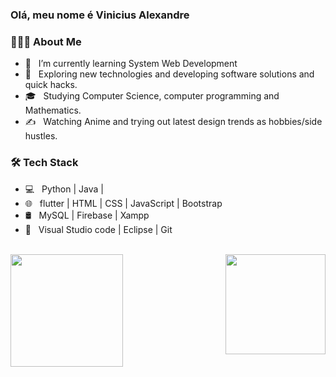 ### Olá, meu nome é Vinicius Alexandre

<div>
<h3> 👨🏻‍💻 About Me </h3>

- 🔭 &nbsp; I’m currently learning System Web Development
- 🤔 &nbsp; Exploring new technologies and developing software solutions and quick hacks.
- 🎓 &nbsp; Studying Computer Science, computer programming and Mathematics.
- ✍️ &nbsp; Watching Anime and trying out latest design trends as hobbies/side hustles.

<h3>🛠 Tech Stack</h3>

- 💻 &nbsp; Python | Java | 
- 🌐 &nbsp;  flutter | HTML | CSS | JavaScript | Bootstrap 
- 🛢 &nbsp; MySQL | Firebase | Xampp
- 🔧 &nbsp; Visual Studio code | Eclipse | Git

<br>
<div>
  <a href="https://github.com/ViniciusAlexandreBraz/github-readme-stats">
    <img height="180em" src="https://github-readme-stats.vercel.app/api?username=ViniciusAlexandreBraz&show_icons=true&theme=dracula&include_all_commits=true&count_private=true"/>
  <img align="right" height="160em" src="https://github-readme-stats.vercel.app/api/top-langs/?username=ViniciusAlexandreBraz&layout=compact&langs_count=7&theme=dracula"/>
  </a>
</div>
</div>

</br>


